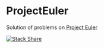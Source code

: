 ProjectEuler
============

Solution of problems on [Project Euler](https://projecteuler.net/)

[![Stack Share](http://img.shields.io/badge/tech-stack-0690fa.svg?style=flat)](http://stackshare.io/morontt/projecteuler)

